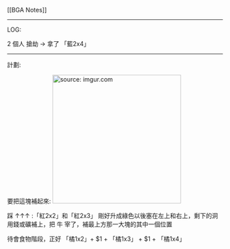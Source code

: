 [[BGA Notes]]

---
LOG:

2 個人 搶劫 → 拿了 「藍2x4」

---

計劃: 

要把這塊補起來:
<a href="https://imgur.com/wr4OXRP"><img src="https://i.imgur.com/wr4OXRP.jpg" title="source: imgur.com" width="300px"/></a>

踩 ↑↑↑ :「紅2x2」和「紅2x3」 剛好升成綠色以後塞在左上和右上，剩下的洞用錢或礦補上，把 牛 宰了，補最上方那一大塊的其中一個位置

待會食物階段，正好 「橘1x2」+ $1 + 「橘1x3」 + $1 + 「橘1x4」

